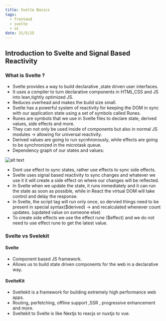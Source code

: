 ```yaml
---
title: Svelte Basics
tags:
  - frontend
  - svelte
  - ui
date: 31/5/25
---
```

## Introduction to Svelte and Signal Based Reactivity

### What is Svelte ?

- Svelte provides a way to build declarative ,state driven user interfaces.
- It uses a compiler to turn declarative components in HTML,CSS and JS into lean,tightly optimized JS.
- Reduces overhead and makes the build size small.
- Svelte has a powerful system of reactivity for keeping the DOM in sync with our application state using a set of symbols called Runes.
- Runes are symbols that we use in Svelte files to declare state, derived values, side effects and more.
- They can not only be used inside of components but also in normal JS modules -> allowing for universal reactivity.
- Derived values are going to run sycnhronously, while effects are going to be synchronized in the microtask queue.
- Dependency graph of our states and values:

![alt text](image.png)


- Dont use effect to sync states, rather use effects to sync side effects.
- Svelte uses signal based reactivity to sync changes and whatever we use it it will create a side effect on where our changes will be reflected.
- In Svelte when we update the state, it runs immediately and it can run the state as soon as possible, while in React the virtual DOM will take control and delay the response.
- In Svelte, the script tag will run only once, so dervied things need to be present in special syntax($derived) -> and recalculated whenever count updates. (updated value on someone else)
- To create side effects we use the effect rune ($effect) and we do not need to use effect rune to get the latest value.
### Svelte vs Svelekit

#### Svelte
- Component based JS framework.
- Allows us to build state driven components for the web in a declarative way.
#### SvelteKit
- Sveltekit is a framework for building extremely high performance web apps.
- Routing, perfetching, offline support ,SSR , progressive enhancement and more.
- Sveltekit to Svelte is like Nextjs to reacjs or nuxtjs to vue.